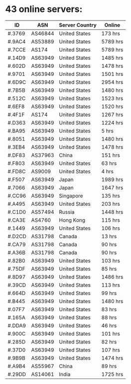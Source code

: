 # 43 online servers:

| ID | ASN | Server Country | Online |
| ------ | ------ | ------ | ------ |
| #.3769 | AS46844 | United States | 173 hrs |
| #.9AC4 | AS53889 | United States | 5789 hrs |
| #.7CCE | AS174 | United States | 5789 hrs |
| #.14D9 | AS63949 | United States | 1485 hrs |
| #.602D | AS63949 | United States | 1478 hrs |
| #.9701 | AS63949 | United States | 1501 hrs |
| #.6D9C | AS63949 | United States | 2954 hrs |
| #.7B5B | AS63949 | United States | 1480 hrs |
| #.512C | AS63949 | United States | 1523 hrs |
| #.6EF8 | AS63949 | United States | 1520 hrs |
| #.4F1F | AS174 | United States | 1267 hrs |
| #.D363 | AS63949 | United States | 1224 hrs |
| #.BA95 | AS63949 | United States | 5 hrs |
| #.8051 | AS63949 | United States | 1480 hrs |
| #.3EB4 | AS63949 | United States | 1478 hrs |
| #.DF83 | AS37963 | China | 151 hrs |
| #.F803 | AS63949 | United States | 63 hrs |
| #.FD8C | AS9009 | United States | 4 hrs |
| #.F507 | AS63949 | Japan | 1989 hrs |
| #.7066 | AS63949 | Japan | 1647 hrs |
| #.CC96 | AS63949 | Singapore | 135 hrs |
| #.A495 | AS63949 | United States | 203 hrs |
| #.C1D0 | AS57494 | Russia | 1448 hrs |
| #.CA3E | AS4760 | Hong Kong | 115 hrs |
| #.1449 | AS63949 | United States | 106 hrs |
| #.D2CD | AS31798 | Canada | 13 hrs |
| #.CA79 | AS31798 | Canada | 90 hrs |
| #.A36B | AS31798 | Canada | 90 hrs |
| #.82B0 | AS63949 | United States | 103 hrs |
| #.75DF | AS63949 | United States | 85 hrs |
| #.8D97 | AS63949 | United States | 1486 hrs |
| #.39CD | AS63949 | United States | 113 hrs |
| #.664D | AS63949 | United States | 99 hrs |
| #.B445 | AS63949 | United States | 1480 hrs |
| #.07F7 | AS63949 | United States | 83 hrs |
| #.165A | AS63949 | United States | 88 hrs |
| #.DDA9 | AS63949 | United States | 46 hrs |
| #.900C | AS63949 | United States | 101 hrs |
| #.285D | AS63949 | United States | 82 hrs |
| #.37D0 | AS63949 | United States | 107 hrs |
| #.9B9B | AS63949 | United States | 1474 hrs |
| #.A9B4 | AS55967 | China | 89 hrs |
| #.29DD | AS14061 | India | 1725 hrs |

